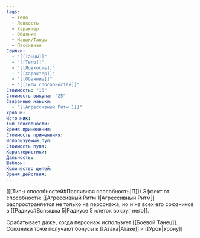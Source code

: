 ```yaml
---
tags:
  - Тело
  - Ловкость
  - Характер
  - Обаяние
  - Навык/Танцы
  - Пассивная
Ссылки:
  - "[[Танцы]]"
  - "[[Тело]]"
  - "[[Ловкость]]"
  - "[[Характер]]"
  - "[[Обаяние]]"
  - "[[Типы способностей]]"
Стоимость: "15"
Стоимость выкупа: "25"
Связанные навыки:
  - "[[Агрессивный Ритм 1]]"
Уровни:
Источник:
Тип способности:
Время применения:
Стоимость применения:
Используемый пул:
Стоимость пула:
Характеристики:
Дальность:
Шаблон:
Количество целей:
Время действия:
---
```

([[Типы способностей#Пассивная способность|П]]) Эффект от способности: [[Агрессивный Ритм 1|Агрессивный Ритм]] распространяется не только на персонажа, но и на всех его союзников в [[Радиус#Вспышка 5|Радиусе 5 клеток вокруг него]]. 

Срабатывает даже, когда персонаж использует [[Боевой Танец]]. Союзники тоже получают бонусы к  [[Атака|Атаке]] и [[Урон|Урону]]